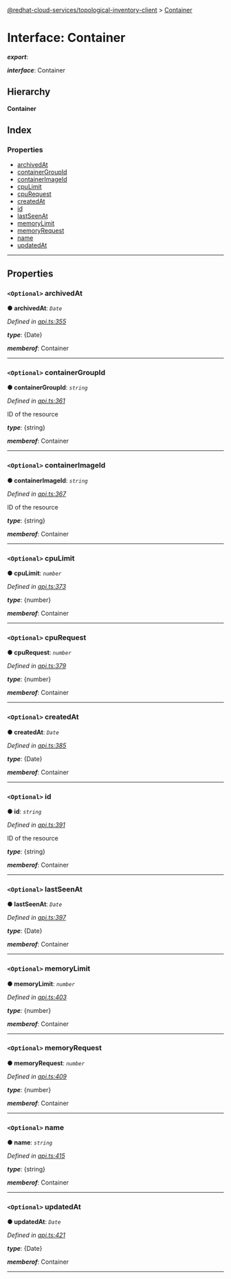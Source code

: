 [@redhat-cloud-services/topological-inventory-client](../README.md) > [Container](../interfaces/container.md)

# Interface: Container

*__export__*: 

*__interface__*: Container

## Hierarchy

**Container**

## Index

### Properties

* [archivedAt](container.md#archivedat)
* [containerGroupId](container.md#containergroupid)
* [containerImageId](container.md#containerimageid)
* [cpuLimit](container.md#cpulimit)
* [cpuRequest](container.md#cpurequest)
* [createdAt](container.md#createdat)
* [id](container.md#id)
* [lastSeenAt](container.md#lastseenat)
* [memoryLimit](container.md#memorylimit)
* [memoryRequest](container.md#memoryrequest)
* [name](container.md#name)
* [updatedAt](container.md#updatedat)

---

## Properties

<a id="archivedat"></a>

### `<Optional>` archivedAt

**● archivedAt**: *`Date`*

*Defined in [api.ts:355](https://github.com/RedHatInsights/javascript-clients/blob/master/packages/topological-inventory/api.ts#L355)*

*__type__*: {Date}

*__memberof__*: Container

___
<a id="containergroupid"></a>

### `<Optional>` containerGroupId

**● containerGroupId**: *`string`*

*Defined in [api.ts:361](https://github.com/RedHatInsights/javascript-clients/blob/master/packages/topological-inventory/api.ts#L361)*

ID of the resource

*__type__*: {string}

*__memberof__*: Container

___
<a id="containerimageid"></a>

### `<Optional>` containerImageId

**● containerImageId**: *`string`*

*Defined in [api.ts:367](https://github.com/RedHatInsights/javascript-clients/blob/master/packages/topological-inventory/api.ts#L367)*

ID of the resource

*__type__*: {string}

*__memberof__*: Container

___
<a id="cpulimit"></a>

### `<Optional>` cpuLimit

**● cpuLimit**: *`number`*

*Defined in [api.ts:373](https://github.com/RedHatInsights/javascript-clients/blob/master/packages/topological-inventory/api.ts#L373)*

*__type__*: {number}

*__memberof__*: Container

___
<a id="cpurequest"></a>

### `<Optional>` cpuRequest

**● cpuRequest**: *`number`*

*Defined in [api.ts:379](https://github.com/RedHatInsights/javascript-clients/blob/master/packages/topological-inventory/api.ts#L379)*

*__type__*: {number}

*__memberof__*: Container

___
<a id="createdat"></a>

### `<Optional>` createdAt

**● createdAt**: *`Date`*

*Defined in [api.ts:385](https://github.com/RedHatInsights/javascript-clients/blob/master/packages/topological-inventory/api.ts#L385)*

*__type__*: {Date}

*__memberof__*: Container

___
<a id="id"></a>

### `<Optional>` id

**● id**: *`string`*

*Defined in [api.ts:391](https://github.com/RedHatInsights/javascript-clients/blob/master/packages/topological-inventory/api.ts#L391)*

ID of the resource

*__type__*: {string}

*__memberof__*: Container

___
<a id="lastseenat"></a>

### `<Optional>` lastSeenAt

**● lastSeenAt**: *`Date`*

*Defined in [api.ts:397](https://github.com/RedHatInsights/javascript-clients/blob/master/packages/topological-inventory/api.ts#L397)*

*__type__*: {Date}

*__memberof__*: Container

___
<a id="memorylimit"></a>

### `<Optional>` memoryLimit

**● memoryLimit**: *`number`*

*Defined in [api.ts:403](https://github.com/RedHatInsights/javascript-clients/blob/master/packages/topological-inventory/api.ts#L403)*

*__type__*: {number}

*__memberof__*: Container

___
<a id="memoryrequest"></a>

### `<Optional>` memoryRequest

**● memoryRequest**: *`number`*

*Defined in [api.ts:409](https://github.com/RedHatInsights/javascript-clients/blob/master/packages/topological-inventory/api.ts#L409)*

*__type__*: {number}

*__memberof__*: Container

___
<a id="name"></a>

### `<Optional>` name

**● name**: *`string`*

*Defined in [api.ts:415](https://github.com/RedHatInsights/javascript-clients/blob/master/packages/topological-inventory/api.ts#L415)*

*__type__*: {string}

*__memberof__*: Container

___
<a id="updatedat"></a>

### `<Optional>` updatedAt

**● updatedAt**: *`Date`*

*Defined in [api.ts:421](https://github.com/RedHatInsights/javascript-clients/blob/master/packages/topological-inventory/api.ts#L421)*

*__type__*: {Date}

*__memberof__*: Container

___

